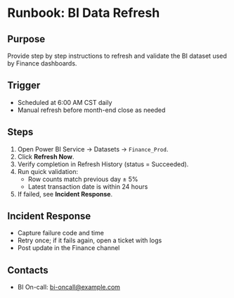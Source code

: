 # Runbook: BI Data Refresh

## Purpose
Provide step by step instructions to refresh and validate the BI dataset used by Finance dashboards.

## Trigger
- Scheduled at 6:00 AM CST daily
- Manual refresh before month-end close as needed

## Steps
1. Open Power BI Service → Datasets → `Finance_Prod`.
2. Click **Refresh Now**.
3. Verify completion in Refresh History (status = Succeeded).
4. Run quick validation:
   - Row counts match previous day ± 5%
   - Latest transaction date is within 24 hours
5. If failed, see **Incident Response**.

## Incident Response
- Capture failure code and time
- Retry once; if it fails again, open a ticket with logs
- Post update in the Finance channel

## Contacts
- BI On-call: bi-oncall@example.com
